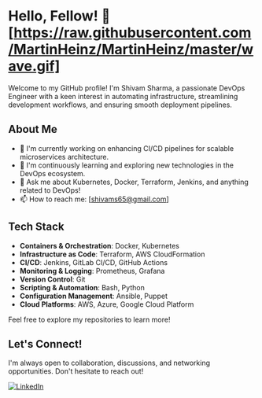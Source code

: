 # Hello, Fellow! 👋[https://raw.githubusercontent.com/MartinHeinz/MartinHeinz/master/wave.gif]

Welcome to my GitHub profile! I'm Shivam Sharma, a passionate DevOps Engineer with a keen interest in automating infrastructure, streamlining development workflows, and ensuring smooth deployment pipelines. 

## About Me

- 🔭 I'm currently working on enhancing CI/CD pipelines for scalable microservices architecture.
- 🌱 I'm continuously learning and exploring new technologies in the DevOps ecosystem.
- 💬 Ask me about Kubernetes, Docker, Terraform, Jenkins, and anything related to DevOps!
- 📫 How to reach me: [shivams65@gmail.com]

## Tech Stack

- **Containers & Orchestration**: Docker, Kubernetes
- **Infrastructure as Code**: Terraform, AWS CloudFormation
- **CI/CD**: Jenkins, GitLab CI/CD, GitHub Actions
- **Monitoring & Logging**: Prometheus, Grafana
- **Version Control**: Git
- **Scripting & Automation**: Bash, Python
- **Configuration Management**: Ansible, Puppet
- **Cloud Platforms**: AWS, Azure, Google Cloud Platform

Feel free to explore my repositories to learn more!

## Let's Connect!

I'm always open to collaboration, discussions, and networking opportunities. Don't hesitate to reach out!

[![LinkedIn](https://img.shields.io/badge/-LinkedIn-blue?style=flat-square&logo=linkedin&logoColor=white)](https://www.linkedin.com/in/shivam-sharma-701261130/)
